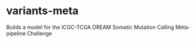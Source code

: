 # variants-meta
Builds a model for the ICGC-TCGA DREAM Somatic Mutation Calling Meta-pipeline Challenge
